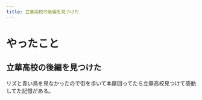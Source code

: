 ```yaml
---
title: 立華高校の後編を見つけた
---
```


# やったこと

## 立華高校の後編を見つけた

リズと青い鳥を見なかったので街を歩いて本屋回ってたら立華高校見つけて感動してた記憶がある。